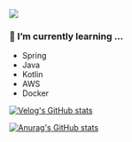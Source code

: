 <img src="https://capsule-render.vercel.app/api?type=waving&color=gradient&gradientColor=FFB6C1,E6E6FA,FFFACD&height=200&section=header&text=Welcome%20to%20chaewon's%20GITHUB%20!&fontSize=40&fontAlign=50&fontColor=ffffff&animation=fadeIn" />

### 🌱 I’m currently learning ...
- Spring
- Java
- Kotlin
- AWS
- Docker

[![Velog's GitHub stats](https://velog-readme-stats.vercel.app/api/list?name=3uomlkh)](https://velog.io/@3uomlkh/posts)

[![Anurag's GitHub stats](https://github-readme-stats.vercel.app/api?username=3uomlkh)](https://github.com/anuraghazra/github-readme-stats)
<!--
**3uomlkh/3uomlkh** is a ✨ _special_ ✨ repository because its `README.md` (this file) appears on your GitHub profile.

Here are some ideas to get you started:

- 🔭 I’m currently working on ...
- 🌱 I’m currently learning ...
- 👯 I’m looking to collaborate on ...
- 🤔 I’m looking for help with ...
- 💬 Ask me about ...
- 📫 How to reach me: ...
- 😄 Pronouns: ...
- ⚡ Fun fact: ...
-->

